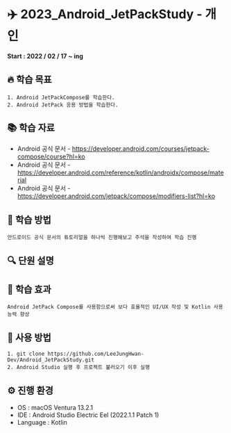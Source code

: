 # ✈️ 2023_Android_JetPackStudy - 개인

#### Start : 2022 / 02 / 17 ~ ing

## 🔥 학습 목표
~~~
1. Android JetPackCompose를 학습한다.
2. Android JetPack 응용 방법을 학습한다.
~~~

## 📚 학습 자료
* Android 공식 문서 - https://developer.android.com/courses/jetpack-compose/course?hl=ko
* Android 공식 문서 - https://developer.android.com/reference/kotlin/androidx/compose/material
* Android 공식 문서 - https://developer.android.com/jetpack/compose/modifiers-list?hl=ko

## 📑 학습 방법
~~~
안드로이드 공식 문서의 튜토리얼을 하나씩 진행해보고 주석을 작성하여 학습 진행
~~~


## 🔍 단원 설명


## 💫 학습 효과
~~~
Android JetPack Compose를 사용함으로써 보다 효율적인 UI/UX 작성 및 Kotlin 사용 능력 향상
~~~

## 💭 사용 방법
~~~
1. git clone https://github.com/LeeJungHwan-Dev/Android_JetPackStudy.git
2. Android Studio 실행 후 프로젝트 불러오기 이후 실행
~~~

## ⚙️ 진행 환경
* OS : macOS Ventura 13.2.1 </br>
* IDE : Android Studio Electric Eel (2022.1.1 Patch 1)</br>
* Language : Kotlin</br>
